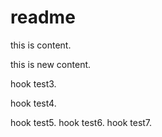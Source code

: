 # readme

this is content.

this is new content.

hook test3.

hook test4.

hook test5.
hook test6.
hook test7.
